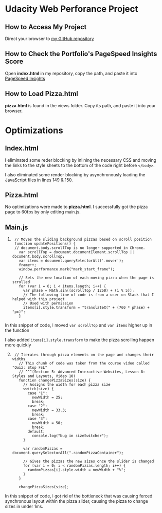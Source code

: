 # Udacity Web Perforance Project

## How to Access My Project
Direct your browser to [my GitHub repository](https://github.com/nightowl2121/nightowl2121.github.io)

## How to Check the Portfolio's PageSpeed Insights Score
Open **index.html** in my repository, copy the path, and paste it into [PageSpeed Insights](https://developers.google.com/speed/pagespeed/insights/)

## How to Load Pizza.html
**pizza.html** is found in the views folder. Copy its path, and paste it into your browser.

# Optimizations

## Index.html
I eliminated some reder blocking by inlining the necessary CSS and moving the links to the style sheets to the bottom of the code right before `</body>`.

I also eliminated some render blocking by asynchronously loading the JavaScript files in lines 149 & 150.

## Pizza.html
No optimizations were made to **pizza.html**. I successfully got the pizza page to 60fps by only editing main.js.

## Main.js
1.
        // Moves the sliding background pizzas based on scroll position
        function updatePositions() {
        // document.body.scrollTop is no longer supported in Chrome.
          var scrollTop = document.documentElement.scrollTop || document.body.scrollTop;
          var items = document.querySelectorAll('.mover');
          frame++;
          window.performance.mark("mark_start_frame");

          // Sets the new location of each moving pizza when the page is scrolled
          for (var i = 0; i < items.length; i++) {
            var phase = Math.sin((scrollTop / 1250) + (i % 5));
            // The following line of code is from a user on Slack that I helped with this project
            // Used with permission
            items[i].style.transform = "translateX(" + (700 * phase) + "px)";
          }
          
In this snippet of code, I moved `var scrollTop` and `var items` higher up in the function

I also added `items[i].style.transform` to make the pizza scrolling happen more quickly

2.
        // Iterates through pizza elements on the page and changes their widths
          // This chunk of code was taken from the course video called "Quiz: Stop FSL" 
          // ^^^(Section 5: Advanced Interactive Websites, Lesson 8: Styles and Layouts, Video 10) 
          function changePizzaSizes(size) {
            // Assigns the width for each pizza size
            switch(size) {
              case "1":
                newWidth = 25;
                break;
              case "2":
                newWidth = 33.3;
                break;
              case "3":
                newWidth = 50;
                break;
              default:
                console.log("bug in sizeSwitcher");
            }

            var randomPizzas = document.querySelectorAll(".randomPizzaContainer");

            // Gives the pizzas the new sizes once the slider is changed
            for (var i = 0; i < randomPizzas.length; i++) {
              randomPizzas[i].style.width = newWidth + "%";
            }
          }

          changePizzaSizes(size);
  
In this snippet of code, I got rid of the bottleneck that was causing forced synchronous layout within the pizza slider, causing the pizza to change sizes in under 1ms.
